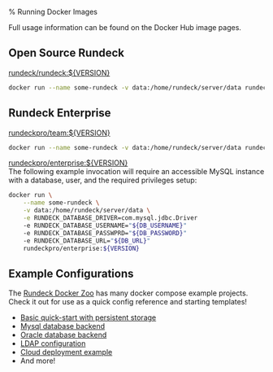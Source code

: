 % Running Docker Images

Full usage information can be found on the Docker Hub image pages.

## Open Source Rundeck
[rundeck/rundeck:${VERSION}](https://hub.docker.com/r/rundeck/rundeck/)

```bash
docker run --name some-rundeck -v data:/home/rundeck/server/data rundeck/rundeck:${VERSION}
```

## Rundeck Enterprise
[rundeckpro/team:${VERSION}](https://hub.docker.com/r/rundeckpro/team/)
```bash
docker run --name some-rundeck -v data:/home/rundeck/server/data rundeckpro/team:${VERSION}
```
[rundeckpro/enterprise:${VERSION}](https://hub.docker.com/r/rundeckpro/enterprise/)  
The following example invocation will require an accessible MySQL instance
with a database, user, and the required privileges setup:
```bash
docker run \
    --name some-rundeck \
    -v data:/home/rundeck/server/data \
    -e RUNDECK_DATABASE_DRIVER=com.mysql.jdbc.Driver
    -e RUNDECK_DATABASE_USERNAME="${DB_USERNAME}"
    -e RUNDECK_DATABASE_PASSWPRD="${DB_PASSWORD}"
    -e RUNDECK_DATABASE_URL="${DB_URL}"
    rundeckpro/enterprise:${VERSION}
```


## Example Configurations
The [Rundeck Docker Zoo](https://github.com/rundeck/docker-zoo)
has many docker compose example projects. Check it out for use as a quick config reference and starting templates!

* [Basic quick-start with persistent storage](https://github.com/rundeck/docker-zoo/tree/master/basic)
* [Mysql database backend](https://github.com/rundeck/docker-zoo/tree/master/mysql)
* [Oracle database backend](https://github.com/rundeck/docker-zoo/tree/master/oracle)
* [LDAP configuration](https://github.com/rundeck/docker-zoo/tree/master/ldap)
* [Cloud deployment example](https://github.com/rundeck/docker-zoo/tree/master/cloud)
* And more!
